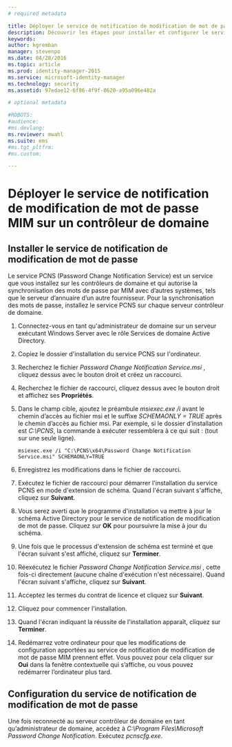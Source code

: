 ```yaml
---
# required metadata

title: Déployer le service de notification de modification de mot de passe | Microsoft Identity Manager
description: Découvrir les étapes pour installer et configurer le service de notification de modification de mot de passe MIM sur votre contrôleur de domaine.
keywords:
author: kgremban
manager: stevenpo
ms.date: 04/28/2016
ms.topic: article
ms.prod: identity-manager-2015
ms.service: microsoft-identity-manager
ms.technology: security
ms.assetid: 97edae12-6f86-4f9f-8620-a95a096e482a

# optional metadata

#ROBOTS:
#audience:
#ms.devlang:
ms.reviewer: mwahl
ms.suite: ems
#ms.tgt_pltfrm:
#ms.custom:

---
```


# Déployer le service de notification de modification de mot de passe MIM sur un contrôleur de domaine

## Installer le service de notification de modification de mot de passe
Le service PCNS (Password Change Notification Service) est un service que vous installez sur les contrôleurs de domaine et qui autorise la synchronisation des mots de passe par MIM avec d’autres systèmes, tels que le serveur d’annuaire d’un autre fournisseur. Pour la synchronisation des mots de passe, installez le service PCNS sur chaque serveur contrôleur de domaine.

1.  Connectez-vous en tant qu'administrateur de domaine sur un serveur exécutant Windows Server avec le rôle Services de domaine Active Directory.

2.  Copiez le dossier d'installation du service PCNS sur l'ordinateur.

3.  Recherchez le fichier *Password Change Notification Service.msi* , cliquez dessus avec le bouton droit et créez un raccourci.

4.  Recherchez le fichier de raccourci, cliquez dessus avec le bouton droit et affichez ses **Propriétés**.

5.  Dans le champ cible, ajoutez le préambule *msiexec.exe /i* avant le chemin d’accès au fichier msi et le suffixe *SCHEMAONLY = TRUE* après le chemin d’accès au fichier msi. Par exemple, si le dossier d’installation est *C:\PCNS*, la commande à exécuter ressemblera à ce qui suit : (tout sur une seule ligne).

    ```
    msiexec.exe /i "C:\PCNS\x64\Password Change Notification Service.msi" SCHEMAONLY=TRUE
    ```

6.  Enregistrez les modifications dans le fichier de raccourci.

7.  Exécutez le fichier de raccourci pour démarrer l'installation du service PCNS en mode d'extension de schéma. Quand l'écran suivant s'affiche, cliquez sur **Suivant**.

8.  Vous serez averti que le programme d'installation va mettre à jour le schéma Active Directory pour le service de notification de modification de mot de passe. Cliquez sur **OK** pour poursuivre la mise à jour du schéma.

9. Une fois que le processus d'extension de schéma est terminé et que l'écran suivant s'est affiché, cliquez sur **Terminer**.

10. Réexécutez le fichier *Password Change Notification Service.msi* , cette fois-ci directement (aucune chaîne d'exécution n'est nécessaire).  Quand l'écran suivant s'affiche, cliquez sur **Suivant**.

11. Acceptez les termes du contrat de licence et cliquez sur **Suivant**.

12. Cliquez pour commencer l'installation.

13. Quand l'écran indiquant la réussite de l'installation apparaît, cliquez sur **Terminer**.

14. Redémarrez votre ordinateur pour que les modifications de configuration apportées au service de notification de modification de mot de passe MIM prennent effet. Vous pouvez pour cela cliquer sur **Oui** dans la fenêtre contextuelle qui s’affiche, ou vous pouvez redémarrer l’ordinateur plus tard.

## Configuration du service de notification de modification de mot de passe
Une fois reconnecté au serveur contrôleur de domaine en tant qu’administrateur de domaine, accédez à *C:\Program Files\Microsoft Password Change Notification*. Exécutez *pcnscfg.exe*.


<!--HONumber=Apr16_HO3-->


